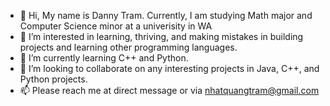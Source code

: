 - 👋 Hi, My name is Danny Tram. Currently, I am studying Math major and Computer Science minor at a univerisity in WA
- 👀 I’m interested in learning, thriving, and making mistakes in building projects and learning other programming languages.
- 🌱 I’m currently learning C++ and Python.
- 💞️ I’m looking to collaborate on any interesting projects in Java, C++, and Python projects.
- 📫 Please reach me at direct message or via nhatquangtram@gmail.com

<!---
tramnhatquang/tramnhatquang is a ✨ special ✨ repository because its `README.md` (this file) appears on your GitHub profile.
You can click the Preview link to take a look at your changes.
--->
